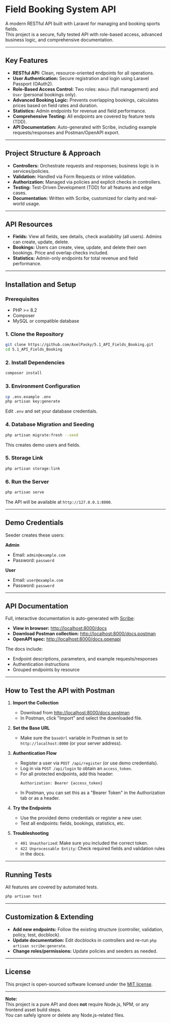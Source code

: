 # Field Booking System API

A modern RESTful API built with Laravel for managing and booking sports fields.  
This project is a secure, fully tested API with role-based access, advanced business logic, and comprehensive documentation.

---

## Key Features

- **RESTful API:** Clean, resource-oriented endpoints for all operations.
- **User Authentication:** Secure registration and login using Laravel Passport (OAuth2).
- **Role-Based Access Control:** Two roles: `Admin` (full management) and `User` (personal bookings only).
- **Advanced Booking Logic:** Prevents overlapping bookings, calculates prices based on field rates and duration.
- **Statistics:** Admin endpoints for revenue and field performance.
- **Comprehensive Testing:** All endpoints are covered by feature tests (TDD).
- **API Documentation:** Auto-generated with Scribe, including example requests/responses and Postman/OpenAPI export.

---

## Project Structure & Approach

- **Controllers:** Orchestrate requests and responses; business logic is in services/policies.
- **Validation:** Handled via Form Requests or inline validation.
- **Authorization:** Managed via policies and explicit checks in controllers.
- **Testing:** Test-Driven Development (TDD) for all features and edge cases.
- **Documentation:** Written with Scribe, customized for clarity and real-world usage.

---

## API Resources

- **Fields:** View all fields, see details, check availability (all users). Admins can create, update, delete.
- **Bookings:** Users can create, view, update, and delete their own bookings. Price and overlap checks included.
- **Statistics:** Admin-only endpoints for total revenue and field performance.

---

## Installation and Setup

### Prerequisites

- PHP >= 8.2
- Composer
- MySQL or compatible database

### 1. Clone the Repository

```bash
git clone https://github.com/AxelPasky/5.1_API_Fields_Booking.git
cd 5.1_API_Fields_Booking
```

### 2. Install Dependencies

```bash
composer install
```

### 3. Environment Configuration

```bash
cp .env.example .env
php artisan key:generate
```
Edit `.env` and set your database credentials.

### 4. Database Migration and Seeding

```bash
php artisan migrate:fresh --seed
```
This creates demo users and fields.

### 5. Storage Link

```bash
php artisan storage:link
```

### 6. Run the Server

```bash
php artisan serve
```
The API will be available at `http://127.0.0.1:8000`.

---

## Demo Credentials

Seeder creates these users:

**Admin**
- Email: `admin@example.com`
- Password: `password`

**User**
- Email: `user@example.com`
- Password: `password`

---

## API Documentation

Full, interactive documentation is auto-generated with [Scribe](https://scribe.knuckles.wtf/):

- **View in browser:** [http://localhost:8000/docs](http://localhost:8000/docs)
- **Download Postman collection:** [http://localhost:8000/docs.postman](http://localhost:8000/docs.postman)
- **OpenAPI spec:** [http://localhost:8000/docs.openapi](http://localhost:8000/docs.openapi)

The docs include:
- Endpoint descriptions, parameters, and example requests/responses
- Authentication instructions
- Grouped endpoints by resource

---

## How to Test the API with Postman

1. **Import the Collection**
   - Download from [http://localhost:8000/docs.postman](http://localhost:8000/docs.postman)
   - In Postman, click "Import" and select the downloaded file.

2. **Set the Base URL**
   - Make sure the `baseUrl` variable in Postman is set to `http://localhost:8000` (or your server address).

3. **Authentication Flow**
   - Register a user via `POST /api/register` (or use demo credentials).
   - Log in via `POST /api/login` to obtain an `access_token`.
   - For all protected endpoints, add this header:
     ```
     Authorization: Bearer {access_token}
     ```
   - In Postman, you can set this as a "Bearer Token" in the Authorization tab or as a header.

4. **Try the Endpoints**
   - Use the provided demo credentials or register a new user.
   - Test all endpoints: fields, bookings, statistics, etc.

5. **Troubleshooting**
   - `401 Unauthorized`: Make sure you included the correct token.
   - `422 Unprocessable Entity`: Check required fields and validation rules in the docs.

---

## Running Tests

All features are covered by automated tests.

```bash
php artisan test
```

---

## Customization & Extending

- **Add new endpoints:** Follow the existing structure (controller, validation, policy, test, docblock).
- **Update documentation:** Edit docblocks in controllers and re-run `php artisan scribe:generate`.
- **Change roles/permissions:** Update policies and seeders as needed.

---

## License

This project is open-sourced software licensed under the [MIT license](https://opensource.org/licenses/MIT).

---

**Note:**  
This project is a pure API and does **not** require Node.js, NPM, or any frontend asset build steps.  
You can safely ignore or delete any Node.js-related files.

